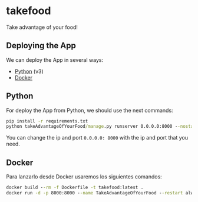 # takefood
Take advantage of your food!

## Deploying the App

We can deploy the App in several ways:

- [Python](./README.md#python) (v3)
- [Docker](./README.md#docker)

## Python

For deploy the App from Python, we should use the next commands:

```bat
pip install -r requirements.txt
python takeAdvantageOfYourFood/manage.py runserver 0.0.0.0:8000 --nostatic
```

You can change the ip and port `0.0.0.0: 8000` with the ip and port that you need.

## Docker

Para lanzarlo desde Docker usaremos los siguientes comandos:

```bat
docker build --rm -f Dockerfile -t takefood:latest .
docker run -d -p 8000:8000 --name TakeAdvantageOfYourFood --restart always takefood:latest
